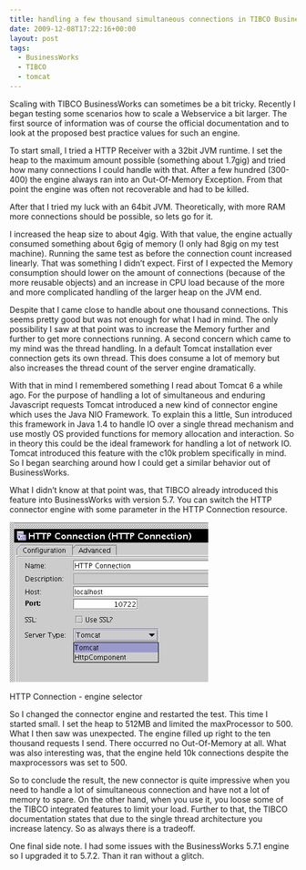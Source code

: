 ```yaml
---
title: handling a few thousand simultaneous connections in TIBCO BusinessWorks
date: 2009-12-08T17:22:16+00:00
layout: post
tags:
  - BusinessWorks
  - TIBCO
  - tomcat
---
```

Scaling with TIBCO BusinessWorks can sometimes be a bit tricky. Recently I began testing some scenarios how to scale a Webservice a bit larger. The first source of information was of course the official documentation and to look at the proposed best practice values for such an engine.

To start small, I tried a HTTP Receiver with a 32bit JVM runtime. I set the heap to the maximum amount possible (something about 1.7gig) and tried how many connections I could handle with that. After a few hundred (300-400) the engine always ran into an Out-Of-Memory Exception. From that point the engine was often not recoverable and had to be killed.

After that I tried my luck with an 64bit JVM. Theoretically, with more RAM more connections should be possible, so lets go for it.

I increased the heap size to about 4gig. With that value, the engine actually consumed something about 6gig of memory (I only had 8gig on my test machine). Running the same test as before the connection count increased linearly. That was something I didn’t expect. First of I expected the Memory consumption should lower on the amount of connections (because of the more reusable objects) and an increase in CPU load because of the more and more complicated handling of the larger heap on the JVM end.

Despite that I came close to handle about one thousand connections. This seems pretty good but was not enough for what I had in mind. The only possibility I saw at that point was to increase the Memory further and further to get more connections running. A second concern which came to my mind was the thread handling. In a default Tomcat installation ever connection gets its own thread. This does consume a lot of memory but also increases the thread count of the server engine dramatically.

With that in mind I remembered something I read about Tomcat 6 a while ago. For the purpose of handling a lot of simultaneous and enduring Javascript requests Tomcat introduced a new kind of connector engine which uses the Java NIO Framework. To explain this a little, Sun introduced this framework in Java 1.4 to handle IO over a single thread mechanism and use mostly OS provided functions for memory allocation and interaction. So in theory this could be the ideal framework for handling a lot of network IO. Tomcat introduced this feature with the c10k problem specifically in mind. So I began searching around how I could get a similar behavior out of BusinessWorks.

What I didn’t know at that point was, that TIBCO already introduced this feature into BusinessWorks with version 5.7. You can switch the HTTP connector engine with some parameter in the HTTP Connection resource.

<div id="attachment_511" style="width: 359px" class="wp-caption aligncenter">
  <img src="/assets/http_connection.jpg" alt="HTTP Connection - engine selector" title="http_connection" width="349" height="281" class="size-full wp-image-511" />

  <p class="wp-caption-text">
    HTTP Connection - engine selector
  </p>
</div>

So I changed the connector engine and restarted the test. This time I started small. I set the heap to 512MB and limited the maxProcessor to 500. What I then saw was unexpected. The engine filled up right to the ten thousand requests I send. There occurred no Out-Of-Memory at all. What was also interesting was, that the engine held 10k connections despite the maxprocessors was set to 500.

So to conclude the result, the new connector is quite impressive when you need to handle a lot of simultaneous connection and have not a lot of memory to spare. On the other hand, when you use it, you loose some of the TIBCO integrated features to limit your load. Further to that, the TIBCO documentation states that due to the single thread architecture you increase latency. So as always there is a tradeoff.

One final side note. I had some issues with the BusinessWorks 5.7.1 engine so I upgraded it to 5.7.2. Than it ran without a glitch.
